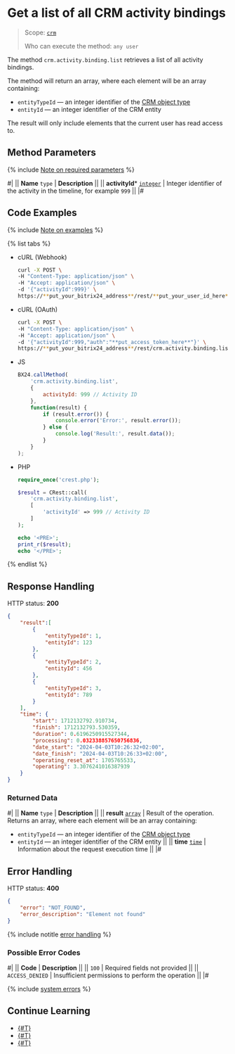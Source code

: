 # Get a list of all CRM activity bindings

> Scope: [`crm`](../../../../scopes/permissions.md)
>
> Who can execute the method: `any user`

The method `crm.activity.binding.list` retrieves a list of all activity bindings.

The method will return an array, where each element will be an array containing:

- `entityTypeId` — an integer identifier of the [CRM object type](../../../data-types.md#object_type)
- `entityId` — an integer identifier of the CRM entity

The result will only include elements that the current user has read access to.

## Method Parameters

{% include [Note on required parameters](../../../../../_includes/required.md) %}

#|
|| **Name**
`type` | **Description** ||
|| **activityId***
[`integer`](../../../../data-types.md) | Integer identifier of the activity in the timeline, for example `999` ||
|#

## Code Examples

{% include [Note on examples](../../../../../_includes/examples.md) %}

{% list tabs %}

- cURL (Webhook)

    ```bash
    curl -X POST \
    -H "Content-Type: application/json" \
    -H "Accept: application/json" \
    -d '{"activityId":999}' \
    https://**put_your_bitrix24_address**/rest/**put_your_user_id_here**/**put_your_webhook_here**/crm.activity.binding.list
    ```

- cURL (OAuth)

    ```bash
    curl -X POST \
    -H "Content-Type: application/json" \
    -H "Accept: application/json" \
    -d '{"activityId":999,"auth":"**put_access_token_here**"}' \
    https://**put_your_bitrix24_address**/rest/crm.activity.binding.list
    ```

- JS

    ```javascript
    BX24.callMethod(
        'crm.activity.binding.list',
        {
            activityId: 999 // Activity ID
        },
        function(result) {
            if (result.error()) {
                console.error('Error:', result.error()); 
            } else {
                console.log('Result:', result.data()); 
            }
        }
    );
    ```

- PHP

    ```php
    require_once('crest.php');

    $result = CRest::call(
        'crm.activity.binding.list',
        [
            'activityId' => 999 // Activity ID
        ]
    );

    echo '<PRE>';
    print_r($result);
    echo '</PRE>';
    ```

{% endlist %}

## Response Handling

HTTP status: **200**

```json
{
    "result":[
        {
            "entityTypeId": 1,
            "entityId": 123
        },
        {
            "entityTypeId": 2,
            "entityId": 456
        },
        {
            "entityTypeId": 3,
            "entityId": 789
        }
    ],
    "time": {
        "start": 1712132792.910734,
        "finish": 1712132793.530359,
        "duration": 0.6196250915527344,
        "processing": 0.032338857650756836,
        "date_start": "2024-04-03T10:26:32+02:00",
        "date_finish": "2024-04-03T10:26:33+02:00",
        "operating_reset_at": 1705765533,
        "operating": 3.3076241016387939
    }
}
```

### Returned Data

#|
|| **Name**
`type` | **Description** ||
|| **result**
[`array`](../../../../data-types.md) | Result of the operation. Returns an array, where each element will be an array containing:

- `entityTypeId` — an integer identifier of the [CRM object type](../../../data-types.md#object_type)
- `entityId` — an integer identifier of the CRM entity
||
|| **time**
[`time`](../../../../data-types.md#time) | Information about the request execution time ||
|#

## Error Handling

HTTP status: **400**

```json
{
    "error": "NOT_FOUND",
    "error_description": "Element not found"
}
```

{% include notitle [error handling](../../../../../_includes/error-info.md) %}

### Possible Error Codes

#|
|| **Code** | **Description** ||
|| `100` | Required fields not provided ||
|| `ACCESS_DENIED` | Insufficient permissions to perform the operation ||
|#

{% include [system errors](../../../../../_includes/system-errors.md) %}

## Continue Learning 

- [{#T}](./crm-activity-binding-add.md)
- [{#T}](./crm-activity-binding-delete.md)
- [{#T}](./crm-activity-binding-move.md)